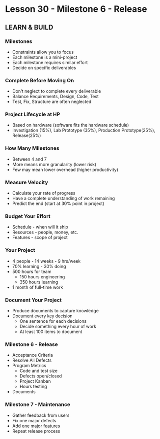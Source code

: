 # Lesson 30 - Milestone 6 - Release

## LEARN & BUILD

### Milestones
* Constraints allow you to focus
* Each milestone is a mini-project
* Each milestone requires similar effort
* Decide on specific deliverables


### Complete Before Moving On
* Don't neglect to complete every deliverable
* Balance Requirements, Design, Code, Test
* Test, Fix, Structure are often neglected


### Project Lifecycle at HP
* Based on hardware (software fits the hardware schedule)
* Investigation (15%), Lab Prototype (35%), Production Prototype(25%), Release(25%)


### How Many Milestones
* Between 4 and 7
* More means more granularity (lower risk)
* Few may mean lower overhead (higher productivity)


### Measure Velocity
* Calculate your rate of progress
* Have a complete understanding of work remaining
* Predict the end (start at 30% point in project)


### Budget Your Effort
* Schedule - when will it ship
* Resources - people, money, etc.
* Features - scope of project


### Your Project
* 4 people - 14 weeks - 9 hrs/week
* 70% learning - 30% doing
* 500 hours for team
    * 150 hours engineering 
    * 350 hours learning
* 1 month of full-time work


### Document Your Project
* Produce documents to capture knowledge
* Document every key decision
    * One sentence for each decisions
    * Decide something every hour of work
    * At least 100 items to document


### Milestone 6 - Release
* Acceptance Criteria
* Resolve All Defects
* Program Metrics
    * Code and test size
    * Defects open/closed
    * Project Kanban
    * Hours testing
* Documents


### Milestone 7 - Maintenance
* Gather feedback from users
* Fix one major defects
* Add one major features
* Repeat release process

